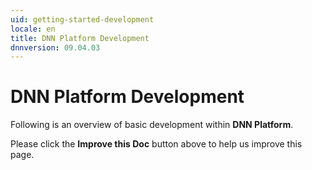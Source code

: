```yaml
---
uid: getting-started-development
locale: en
title: DNN Platform Development
dnnversion: 09.04.03
---
```


# DNN Platform Development
Following is an overview of basic development within **DNN Platform**.

Please click the **Improve this Doc** button above to help us improve this page.